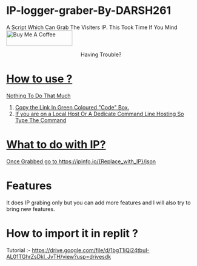 # IP-logger-graber-By-DARSH261
A Script Which Can Grab The Visiters IP.
This Took Time If You Mind <a href="https://www.buymeacoffee.com/roniemartinez" target="_blank"><img src="https://cdn.buymeacoffee.com/buttons/default-orange.png" alt="Buy Me A Coffee" height="41" width="174"></a>
<p align="center">
  Having Trouble?
  <tr>
    <th><a href="#user-account"></th>
    <td><img src="https://dcbadge.limes.pink/api/shield/1192421981665108054" alt="" /></td>
  </tr>

# How to use ?
Nothing To Do That Much
1. Copy the Link In Green Coloured "Code" Box.
2. If you are on a Local Host Or A Dedicate Command Line Hosting So Type The Command

# What to do with IP?
Once Grabbed go to https://ipinfo.io/{Replace_with_IP}/json
# Features
It does IP grabing only but you can add more features and I will also try to bring new features.
# How to import it in replit ?
Tutorial :- https://drive.google.com/file/d/1bgT1iQi24tbuI-AL01TGhrZsDkl_JvTH/view?usp=drivesdk
 
